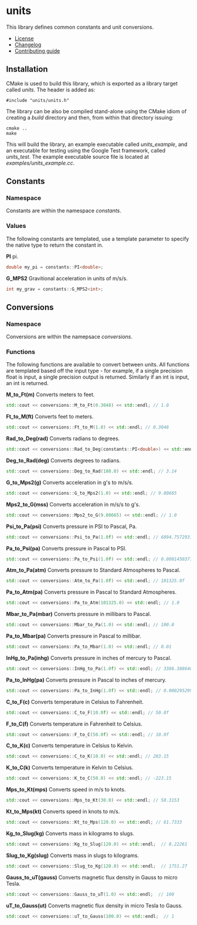 # units
This library defines common constants and unit conversions.
   * [License](LICENSE.md)
   * [Changelog](CHANGELOG.md)
   * [Contributing guide](CONTRIBUTING.md)

## Installation
CMake is used to build this library, which is exported as a library target called *units*. The header is added as:

```
#include "units/units.h"
```

The library can be also be compiled stand-alone using the CMake idiom of creating a *build* directory and then, from within that directory issuing:

```
cmake ..
make
```

This will build the library, an example executable called *units_example*, and an executable for testing using the Google Test framework, called *units_test*. The example executable source file is located at *examples/units_example.cc*.

## Constants

### Namespace
Constants are within the namespace *constants*.

### Values
The following constants are templated, use a template parameter to specify the native type to return the constant in.

**PI** pi.

```C++
double my_pi = constants::PI<double>;
```

**G_MPS2** Gravitional acceleration in units of m/s/s.

```C++
int my_grav = constants::G_MPS2<int>;
```

## Conversions

### Namespace
Conversions are within the namepsace *conversions*.

### Functions
The following functions are available to convert between units. All functions are templated based off the input type - for example, if a single precision float is input, a single precision output is returned. Similarly if an int is input, an int is returned.

**M_to_Ft(m)** Converts meters to feet.

```C++
std::cout << conversions::M_to_Ft(0.3048) << std::endl; // 1.0
```

**Ft_to_M(ft)** Converts feet to meters.

```C++
std::cout << conversions::Ft_to_M(1.0) << std::endl; // 0.3048
```

**Rad_to_Deg(rad)** Converts radians to degrees.

```C++
std::cout << conversions::Rad_to_Deg(constants::PI<double>) << std::endl; // 180.0
```

**Deg_to_Rad(deg)** Converts degrees to radians.

```C++
std::cout << conversions::Deg_to_Rad(180.0) << std::endl; // 3.14
```

**G_to_Mps2(g)** Converts acceleration in g's to m/s/s.

```C++
std::cout << conversions::G_to_Mps2(1.0) << std::endl; // 9.80665
```

**Mps2_to_G(mss)** Converts acceleration in m/s/s to g's.

```C++
std::cout << conversions::Mps2_to_G(9.80665) << std::endl; // 1.0
```

**Psi_to_Pa(psi)** Converts pressure in PSI to Pascal, Pa.

```C++
std::cout << conversions::Psi_to_Pa(1.0f) << std::endl; // 6894.757293168361
```

**Pa_to_Psi(pa)** Converts pressure in Pascal to PSI.

```C++
std::cout << conversions::Pa_to_Psi(1.0f) << std::endl; // 0.0001450377377302092f
```

**Atm_to_Pa(atm)** Converts pressure to Standard Atmospheres to Pascal.

```C++
std::cout << conversions::Atm_to_Pa(1.0f) << std::endl; // 101325.0f
```

**Pa_to_Atm(pa)** Converts pressure in Pascal to Standard Atmospheres.

```C++
std::cout << conversions::Pa_to_Atm(101325.0) << std::endl; // 1.0
```

**Mbar_to_Pa(mbar)** Converts pressure in millibars to Pascal.

```C++
std::cout << conversions::Mbar_to_Pa(1.0) << std::endl; // 100.0
```

**Pa_to_Mbar(pa)** Converts pressure in Pascal to millibar.

```C++
std::cout << conversions::Pa_to_Mbar(1.0) << std::endl; // 0.01
```

**InHg_to_Pa(inhg)** Converts pressure in inches of mercury to Pascal.

```C++
std::cout << conversions::InHg_to_Pa(1.0f) << std::endl; // 3386.388640341f
```

**Pa_to_InHg(pa)** Converts pressure in Pascal to inches of mercury.

```C++
std::cout << conversions::Pa_to_InHg(1.0f) << std::endl; // 0.0002952998330101009f
```

**C_to_F(c)** Converts temperature in Celsius to Fahrenheit.

```C++
std::cout << conversions::C_to_F(10.0f) << std::endl; // 50.0f
```

**F_to_C(f)** Converts temperature in Fahrenheit to Celsius.

```C++
std::cout << conversions::F_to_C(50.0f) << std::endl; // 10.0f
```

**C_to_K(c)** Converts temperature in Celsius to Kelvin.

```C++
std::cout << conversions::C_to_K(10.0) << std::endl; // 283.15
```

**K_to_C(k)** Converts temperature in Kelvin to Celsius.

```C++
std::cout << conversions::K_to_C(50.0) << std::endl; // -223.15
```

**Mps_to_Kt(mps)** Converts speed in m/s to knots.

```C++
std::cout << conversions::Mps_to_Kt(30.0) << std::endl; // 58.3153
```

**Kt_to_Mps(kt)** Converts speed in knots to m/s.

```C++
std::cout << conversions::Kt_to_Mps(120.0) << std::endl; // 61.7333
```

**Kg_to_Slug(kg)** Converts mass in kilograms to slugs.

```C++
std::cout << conversions::Kg_to_Slug(120.0) << std::endl;  // 8.22261
```

**Slug_to_Kg(slug)** Converts mass in slugs to kilograms.

```C++
std::cout << conversions::Slug_to_Kg(120.0) << std::endl;  // 1751.27
```

**Gauss_to_uT(gauss)** Converts magnetic flux density in Gauss to micro Tesla.

```C++
std::cout << conversions::Gauss_to_uT(1.0) << std::endl;  // 100
```

**uT_to_Gauss(ut)** Converts magnetic flux density in micro Tesla to Gauss.

```C++
std::cout << conversions::uT_to_Gauss(100.0) << std::endl;  // 1
```
